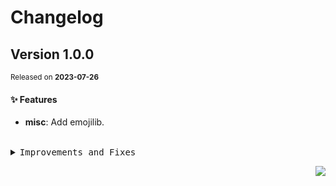 <a name="readme-top"></a>

# Changelog

## Version 1.0.0

<sup>Released on **2023-07-26**</sup>

#### ✨ Features

- **misc**: Add emojilib.

<br/>

<details>
<summary><kbd>Improvements and Fixes</kbd></summary>

#### What's improved

- **misc**: Add emojilib ([624c116](https://github.com/lobehub/lobe-assets/commit/624c116))

</details>

<div align="right">

[![](https://img.shields.io/badge/-BACK_TO_TOP-151515?style=flat-square)](#readme-top)

</div>
